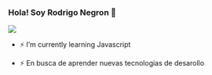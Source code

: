 ### Hola! Soy Rodrigo Negron 👋

<!--
**RodriNegron/RodriNegron** is a ✨ _special_ ✨ repository because its `README.md` (this file) appears on your GitHub profile.

Here are some ideas to get you started:

- 👯 I’m looking to collaborate on ...
- 🤔 I’m looking for help with ...
- 💬 Ask me about ...
- 📫 How to reach me: ...
- 😄 Pronouns: ...
- ⚡ Fun fact: ...
- 🔭 I’m currently working on ...
-->
![](https://media.giphy.com/media/PzmDzaJWu4RB3Kaqqv/giphy.gif)
- ⚡ I’m currently learning Javascript

- ⚡ En busca de aprender nuevas tecnologias de desarollo

